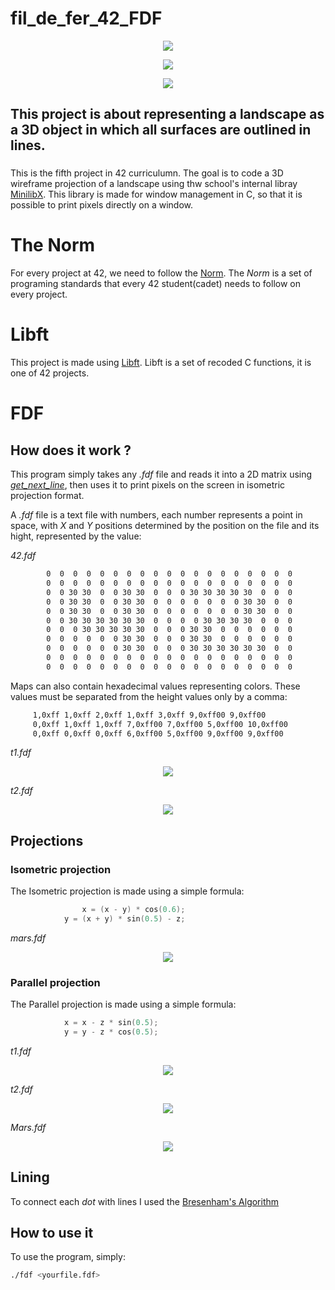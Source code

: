 # fil_de_fer_42_FDF

<p align="center"><a href="https://www.42sp.org.br/" target="_blank"><img src="https://img.shields.io/static/v1?label=&message=SP&color=000&style=for-the-badge&logo=42""></a></p>
<p align="center"><img src="https://github.com/MarcosFlavioGS/fil_de_fer_42_FDF/blob/master/github_imgs/fdfn.png">
	
<p align="center"><img src="https://github.com/MarcosFlavioGS/fil_de_fer_42_FDF/blob/master/github_imgs/Capturar.PNG">

## This project is about representing a landscape as a 3D object in which all surfaces are outlined in lines.

###

This is the fifth project in 42 curriculumn. The goal is to code a 3D wireframe projection of a landscape using thw school's internal libray [MinilibX](https://github.com/42Paris/minilibx-linux). This library is made for window management in C, so that it is possible to print pixels directly on a window.

# The Norm

For every project at 42, we need to follow the [Norm](https://github.com/MagicHatJo/-42-Norm/blob/master/norme.en.pdf). The *Norm* is a set of programing standards that every 42 student(cadet) needs to follow on every project.

# Libft

This project is made using [Libft](https://github.com/MarcosFlavioGS/Libft). Libft is a set of recoded C functions, it is one of 42 projects.

# FDF

## How does it work ?

This program simply takes any *.fdf* file and reads it into a 2D matrix using *[get_next_line](https://github.com/MarcosFlavioGS/Get_next_line_42)*, then uses it to print pixels on the screen in isometric projection format.

A *.fdf* file is a text file with numbers, each number represents a point in space, with *X* and *Y* positions determined by the position on the file and its hight, represented by the value:

*42.fdf*
```txt
		0  0  0  0  0  0  0  0  0  0  0  0  0  0  0  0  0  0  0
		0  0  0  0  0  0  0  0  0  0  0  0  0  0  0  0  0  0  0
		0  0 30 30  0  0 30 30  0  0  0 30 30 30 30 30  0  0  0
		0  0 30 30  0  0 30 30  0  0  0  0  0  0  0 30 30  0  0
		0  0 30 30  0  0 30 30  0  0  0  0  0  0  0 30 30  0  0
		0  0 30 30 30 30 30 30  0  0  0  0 30 30 30 30  0  0  0
		0  0  0 30 30 30 30 30  0  0  0 30 30  0  0  0  0  0  0
		0  0  0  0  0  0 30 30  0  0  0 30 30  0  0  0  0  0  0
		0  0  0  0  0  0 30 30  0  0  0 30 30 30 30 30 30  0  0
		0  0  0  0  0  0  0  0  0  0  0  0  0  0  0  0  0  0  0
		0  0  0  0  0  0  0  0  0  0  0  0  0  0  0  0  0  0  0
```

Maps can also contain hexadecimal values representing colors. These values must be separated from the height values only by a comma:

```txt
	 1,0xff 1,0xff 2,0xff 1,0xff 3,0xff 9,0xff00 9,0xff00
	 0,0xff 1,0xff 1,0xff 7,0xff00 7,0xff00 5,0xff00 10,0xff00
	 0,0xff 0,0xff 0,0xff 6,0xff00 5,0xff00 9,0xff00 9,0xff00
```
*t1.fdf*
<p align="center"><img src="https://github.com/MarcosFlavioGS/fil_de_fer_42_FDF/blob/master/github_imgs/t1.PNG">

*t2.fdf*
<p align="center"><img src="https://github.com/MarcosFlavioGS/fil_de_fer_42_FDF/blob/master/github_imgs/t2.PNG">

## Projections

### Isometric projection

The Isometric projection is made using a simple formula:
```c
      			x = (x - y) * cos(0.6);
			y = (x + y) * sin(0.5) - z;
```

*mars.fdf*
<p align="center"><img src="https://github.com/MarcosFlavioGS/fil_de_fer_42_FDF/blob/master/github_imgs/Marswhite.PNG">

### Parallel projection

The Parallel projection is made using a simple formula:
```c
			x = x - z * sin(0.5);
			y = y - z * cos(0.5);
```

*t1.fdf*
<p align="center"><img src="https://github.com/MarcosFlavioGS/fil_de_fer_42_FDF/blob/master/github_imgs/t1_parallel.PNG">

*t2.fdf*
<p align="center"><img src="https://github.com/MarcosFlavioGS/fil_de_fer_42_FDF/blob/master/github_imgs/t2_parallel.PNG">

*Mars.fdf*
<p align="center"><img src="https://github.com/MarcosFlavioGS/fil_de_fer_42_FDF/blob/master/github_imgs/Mars_parallel.PNG">

## Lining

To connect each *dot* with lines I used the [Bresenham's Algorithm](https://en.wikipedia.org/wiki/Bresenham%27s_line_algorithm)

## How to use it

To use the program, simply:

```sh
./fdf <yourfile.fdf>
```
